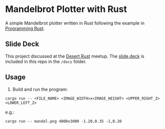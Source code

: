 # Mandelbrot Plotter with Rust

A simple Mandelbrot plotter written in Rust following the example in [Programming Rust](https://www.amazon.com/Programming-Rust-Fast-Systems-Development/dp/1491927283).

## Slide Deck

This project discussed at the [Desert Rust](https://rust.azdevs.org/) meetup. The [slide deck](docs/mandelbrot.pdf) is included in this repo in the `/docs` folder.

## Usage

1. Build and run the program:

```
cargo run -- <FILE_NAME> <IMAGE_WIDTH>x<IMAGE_HEIGHT> <UPPER_RIGHT_Z> <LOWER_LEFT_Z>
```

e.g.:

```
cargo run -- mandel.png 4000x3000 -1.20,0.35 -1,0.20
```
